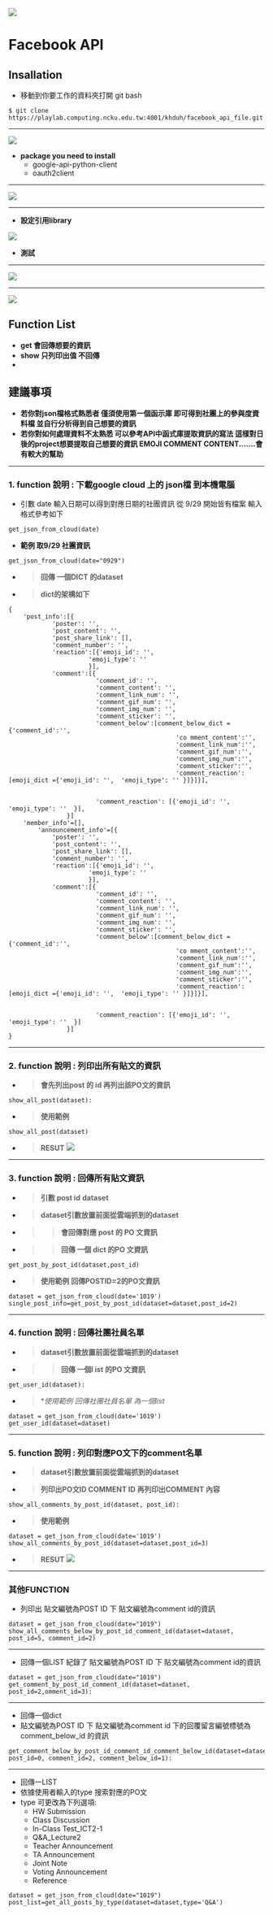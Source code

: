 ![](https://codimd.s3.shivering-isles.com/demo/uploads/upload_d4509ad99b8a6347c33ce990f67a7571.jpg)

# Facebook API

## Insallation
- 移動到你要工作的資料夾打開 git bash
```shell=
$ git clone https://playlab.computing.ncku.edu.tw:4001/khduh/facebook_api_file.git
```
***

![](https://codimd.s3.shivering-isles.com/demo/uploads/upload_147003c5e7b1df138f1de6c93df821eb.png)
- **package you need to install**
    - google-api-python-client
    - oauth2client


***
![](https://codimd.s3.shivering-isles.com/demo/uploads/upload_5c367b466f7ab106e09427d45ea300ce.png)


***
- **設定引用library**

![](https://codimd.s3.shivering-isles.com/demo/uploads/upload_e0ae3a01768edf468a5ab44a89e60b35.png)


- **測試**

***

![](https://codimd.s3.shivering-isles.com/demo/uploads/upload_036fd11dbee4868765c1fc8514fbda0a.png)

***


![](https://codimd.s3.shivering-isles.com/demo/uploads/upload_2b327297eea4f1474d74cc4233ca6764.png)




## Function List
- **get  會回傳想要的資訊**
- **show 只列印出值 不回傳**
- 
## 建議事項
- **若你對json檔格式熟悉者 僅須使用第一個函示庫 即可得到社團上的參與度資料檔 並自行分析得到自己想要的資訊**
- **若你對如何處理資料不太熟悉 可以參考API中函式庫提取資訊的寫法 這樣對日後的project想要提取自己想要的資訊 EMOJI COMMENT CONTENT.......會有較大的幫助**
***
### 1. **function 說明 : 下載google cloud 上的 json檔 到本機電腦**
- 引數 date 輸入日期可以得到對應日期的社團資訊 從 9/29 開始皆有檔案 輸入格式參考如下
```python=
get_json_from_cloud(date)
```
- **範例 取9/29 社團資訊**
```python=
get_json_from_cloud(date="0929")

```


- >**回傳 一個DICT 的dataset**
- >**dict的架構如下**
```python=
{
	'post_info':[{
			'poster': '',
			'post_content': '',
			'post_share_link': [],
			'comment_number': '',
			'reaction':[{'emoji_id': '',
					  'emoji_type': ''
					  }],
			'comment':[{
						'comment_id': '',
						'comment_content': '',
						'comment_link_num': '',
						'comment_gif_num': '',
						'comment_img_num': '',
						'comment_sticker': '',
						'comment_below':[comment_below_dict = {'comment_id':'',
											  'co mment_content':'',
											  'comment_link_num':'',
											  'comment_gif_num':'',
											  'comment_img_num':'',
											  'comment_sticker':'',
											  'comment_reaction':[emoji_dict ={'emoji_id': '',  'emoji_type': '' }]}]}],
			
					  
						'comment_reaction': [{'emoji_id': '', 'emoji_type': ''  }],
				}]
	'member_info'=[],
        'announcement_info'=[{
			'poster': '',
			'post_content': '',
			'post_share_link': [],
			'comment_number': '',
			'reaction':[{'emoji_id': '',
					  'emoji_type': ''
					  }],
			'comment':[{
						'comment_id': '',
						'comment_content': '',
						'comment_link_num': '',
						'comment_gif_num': '',
						'comment_img_num': '',
						'comment_sticker': '',
						'comment_below':[comment_below_dict = {'comment_id':'',
											  'co mment_content':'',
											  'comment_link_num':'',
											  'comment_gif_num':'',
											  'comment_img_num':'',
											  'comment_sticker':'',
											  'comment_reaction':[emoji_dict ={'emoji_id': '',  'emoji_type': '' }]}]}],
			
					  
						'comment_reaction': [{'emoji_id': '', 'emoji_type': ''  }]
				}]
}

```

***


### 2. **function 說明 : 列印出所有貼文的資訊**
- > **會先列出post 的 id 再列出該PO文的資訊**
```python=
show_all_post(dataset):
```
- >**使用範例**
```python=
show_all_post(dataset)
```
- >**RESUT**
![](https://codimd.s3.shivering-isles.com/demo/uploads/upload_d74cb6fbfce1a57de1decf6d5bbe67bd.png)



***


### 3. **function 說明 : 回傳所有貼文資訊**
- > **引數 post id** **dataset**   
- > **dataset引數放置前面從雲端抓到的dataset**
- > > **會回傳對應 post 的 PO 文資訊**
- > > **回傳 一個 dict 的PO 文資訊**
```python=
get_post_by_post_id(dataset,post_id)
```
- >**使用範例  回傳POSTID=2的PO文資訊**
```python=
dataset = get_json_from_cloud(date='1019')
single_post_info=get_post_by_post_id(dataset=dataset,post_id=2)
```



***


### 4. **function 說明 : 回傳社團社員名單**
- > **dataset引數放置前面從雲端抓到的dataset**
- > > **回傳 一個l ist 的PO 文資訊**
```python=
get_user_id(dataset):
```
- >**使用範例  回傳社團社員名單 為一個list*
```python=
dataset = get_json_from_cloud(date='1019')
get_user_id(dataset=dataset)

```


***


### 5. **function 說明 : 列印對應PO文下的comment名單**
- > **dataset引數放置前面從雲端抓到的dataset**
- > **列印出PO文ID COMMENT ID 再列印出COMMENT 內容**
```python=
show_all_comments_by_post_id(dataset, post_id):
```
- >**使用範例**
```python=
dataset = get_json_from_cloud(date='1019')
show_all_comments_by_post_id(dataset=dataset,post_id=3)
```
- >**RESUT**
![](https://codimd.s3.shivering-isles.com/demo/uploads/upload_6bd82f13afa943bb3b4c8655d13089fd.png)

***

### 其他FUNCTION


- 列印出 貼文編號為POST ID 下 貼文編號為comment id的資訊

```python=
dataset = get_json_from_cloud(date="1019")
show_all_comments_below_by_post_id_comment_id(dataset=dataset, post_id=5, comment_id=2)
```


***

- 回傳一個LIST 紀錄了  貼文編號為POST ID 下 貼文編號為comment id的資訊
```python=
dataset = get_json_from_cloud(date="1019")
get_comment_by_post_id_comment_id(dataset=dataset, post_id=2,omment_id=3):
```

***

- 回傳一個dict 
- 貼文編號為POST ID 下 貼文編號為comment id 下的回覆留言編號標號為 comment_below_id 的資訊
```python=
get_comment_below_by_post_id_comment_id_comment_below_id(dataset=dataset, post_id=0, comment_id=2, comment_below_id=1):
```
***

- 回傳一LIST
- 依據使用者輸入的type 搜索對應的PO文
- type 可更改為下列選項:
    - HW Submission
    - Class Discussion
    - In-Class Test_ICT2-1
    - Q&A_Lecture2
    - Teacher Announcement
    - TA Announcement
    - Joint Note
    - Voting Announcement
    - Reference
```python=
dataset = get_json_from_cloud(date="1019")
post_list=get_all_posts_by_type(dataset=dataset,type='Q&A')
```















